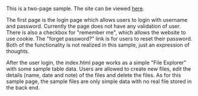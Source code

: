 This is a two-page sample. The site can be viewed [here](login.html).

The first page is the login page which allows users to login with username and password. Currently the page does not have any validation of user.
There is also a checkbox for "remember me", which allows the website to use cookie. The "forget password?" link is for users to reset their password. Both of the functionality is not realized in this sample, just an expression of thoughts.

After the user login, the index.html page works as a simple "File Explorer" with some sample table data. Users are allowed to create new files, edit the details (name, date and note) of the files and delete the files. As for this sample page, the sample files are only simple data with no real file stored in the back end. 


